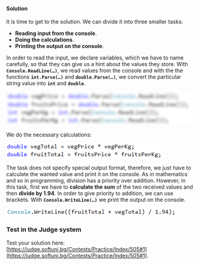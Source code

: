 #### Solution 

It is time to get to the solution. We can divide it into three smaller tasks:  
* **Reading input from the console**.
* **Doing the calculations**.
* **Printing the output on the console**.

In order to read the input, we declare variables, which we have to name carefully, so that they can give us a hint about the values they store. With **`Console.ReadLine(…)`**, we read values from the console and with the the functions **`int.Parse(…)`** and **`double.Parse(…)`**, we convert the particular string value into **`int`** and **`double`**.

![](/assets/chapter-2-2-images/02.Vegetable-market-01.png)

We do the necessary calculations:  

![](/assets/chapter-2-2-images/02.Vegetable-market-02.png)

The task does not specify special output format, therefore, we just have to calculate the wanted value and print it on the console. As in mathematics and so in programming, division has a priority over addition. However, in this task, first we have to **calculate the sum** of the two received values and then **divide by 1.94**. In order to give priority to addition, we can use brackets. With **`Console.WriteLine(…)`** we print the output on the console. 

![](/assets/chapter-2-2-images/02.Vegetable-market-03.png)

### Test in the Judge system

Test your solution here: [https://judge.softuni.bg/Contests/Practice/Index/505#1](https://judge.softuni.bg/Contests/Practice/Index/505#1).

